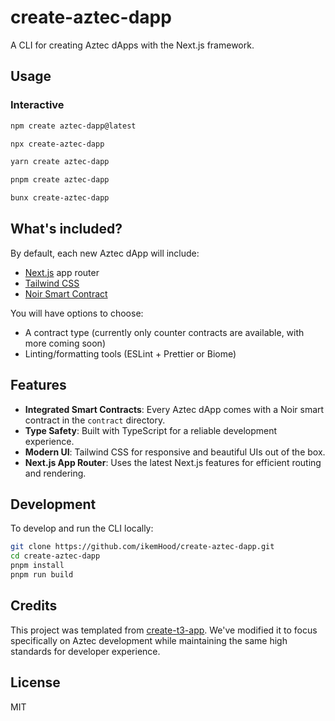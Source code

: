 # create-aztec-dapp

A CLI for creating Aztec dApps with the Next.js framework.

## Usage

### Interactive

```bash
npm create aztec-dapp@latest
```

```bash
npx create-aztec-dapp
```

```bash
yarn create aztec-dapp
```

```bash
pnpm create aztec-dapp
```

```bash
bunx create-aztec-dapp
```

## What's included?

By default, each new Aztec dApp will include:

- [Next.js](https://nextjs.org) app router
- [Tailwind CSS](https://tailwindcss.com)
- [Noir Smart Contract](https://noir-lang.org/)

You will have options to choose:

- A contract type (currently only counter contracts are available, with more
  coming soon)
- Linting/formatting tools (ESLint + Prettier or Biome)

## Features

- **Integrated Smart Contracts**: Every Aztec dApp comes with a Noir smart
  contract in the `contract` directory.
- **Type Safety**: Built with TypeScript for a reliable development experience.
- **Modern UI**: Tailwind CSS for responsive and beautiful UIs out of the box.
- **Next.js App Router**: Uses the latest Next.js features for efficient routing
  and rendering.

## Development

To develop and run the CLI locally:

```bash
git clone https://github.com/ikemHood/create-aztec-dapp.git
cd create-aztec-dapp
pnpm install
pnpm run build
```

## Credits

This project was templated from [create-t3-app](https://github.com/t3-oss/create-t3-app). We've modified it to focus specifically on Aztec development while maintaining the same high standards for developer experience.

## License

MIT
